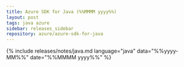 ```yaml
---
title: Azure SDK for Java (%%MMMM yyyy%%)
layout: post
tags: java azure
sidebar: releases_sidebar
repository: azure/azure-sdk-for-java
---
```

{% include releases/notes/java.md language="java" data="%%yyyy-MM%%" date="%%MMMM yyyy%%" %}